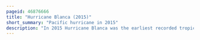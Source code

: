 ```yaml
---
pageid: 46876666
title: "Hurricane Blanca (2015)"
short_summary: "Pacific hurricane in 2015"
description: "In 2015 Hurricane Blanca was the earliest recorded tropical Cyclone in the Calendar Year to landfall on the Baja California Peninsula. Forming as a tropical Depression Blanca struggled initially to organize due to strong Wind Shear on may 31. However once this was stopped the System took Advantage of high Sea Surface Temperatures and ample Moisture. After becoming a tropical Storm on June 1, Blanca rapidly intensified on June 2–3, becoming a powerful Category 4 Hurricane on the Saffir–Simpson Hurricane Wind Scale ; maximum sustained Winds reached 145 Mph at this Time. The slow Motion of the Hurricane resulted in the massive Upwelling of Cooler Water resulting in a Period of weakening. As it generally moved northwest toward the Baja California Peninsula Blanca gradually recovered from this and Briefly regained the Category4 Status. Cooler Waters and increased Shear again prompted weakening on June 7 and the System struck baja California Sur on June 8 as a weak tropical Storm. The Depression quickly deteriorated and quickly dissipated the next Day."
---
```

